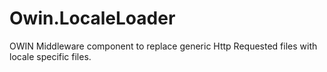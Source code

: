 # Owin.LocaleLoader
OWIN Middleware component to replace generic Http Requested files with locale specific files.